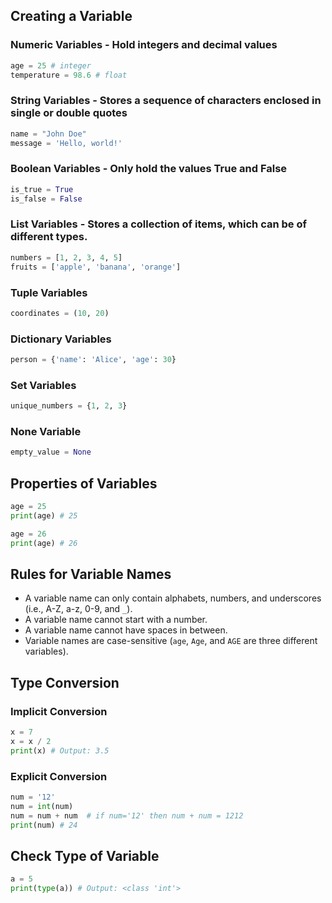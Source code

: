## Creating a Variable

### Numeric Variables - Hold integers and decimal values
```python
age = 25 # integer
temperature = 98.6 # float 
```

### String Variables - Stores a sequence of characters enclosed in single or double quotes
```python
name = "John Doe"
message = 'Hello, world!'
```

### Boolean Variables - Only hold the values True and False
```python
is_true = True
is_false = False
```

### List Variables - Stores a collection of items, which can be of different types.
```python
numbers = [1, 2, 3, 4, 5]
fruits = ['apple', 'banana', 'orange']
```

### Tuple Variables
```python
coordinates = (10, 20)
```

### Dictionary Variables
```python
person = {'name': 'Alice', 'age': 30}
```

### Set Variables
```python
unique_numbers = {1, 2, 3}
```

### None Variable
```python
empty_value = None
```

## Properties of Variables

```python
age = 25
print(age) # 25

age = 26
print(age) # 26
```

## Rules for Variable Names

- A variable name can only contain alphabets, numbers, and underscores (i.e., A-Z, a-z, 0-9, and `_`).
- A variable name cannot start with a number.
- A variable name cannot have spaces in between.
- Variable names are case-sensitive (`age`, `Age`, and `AGE` are three different variables).

## Type Conversion

### Implicit Conversion
```python
x = 7
x = x / 2
print(x) # Output: 3.5
```

### Explicit Conversion
```python
num = '12'
num = int(num)
num = num + num  # if num='12' then num + num = 1212
print(num) # 24
```

## Check Type of Variable

```python
a = 5
print(type(a)) # Output: <class 'int'>
```